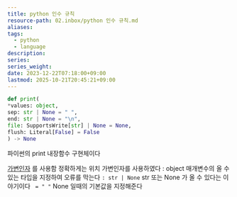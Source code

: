 ```yaml
---
title: python 인수 규칙
resource-path: 02.inbox/python 인수 규칙.md
aliases:
tags:
  - python
  - language
description:
series:
series_weight:
date: 2023-12-22T07:18:00+09:00
lastmod: 2025-10-21T20:45:21+09:00
---
```

```python
def print(  
*values: object,  
sep: str | None = " ",  
end: str | None = "\n",  
file: SupportsWrite[str] | None = None,  
flush: Literal[False] = False  
) -> None
```

파이썬의 print 내장함수 구현체이다

[가변인자](가변인자(variadic)#위치%20가변%20인자%20*args) 를 사용함 정확하게는 위치 가변인자를 사용하였다
: object 매개변수의 올 수 있는 타입을 지정하여 오류를 막는다
`: str | None` str 또는 None 가 올 수 있다는 이야기이다
` = " "` None 일때의 기본값을 지정해준다
